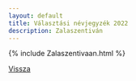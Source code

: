 ```yaml
---
layout: default
title: Választási névjegyzék 2022
description: Zalaszentiván
---
```


{% include Zalaszentivaan.html %}

[Vissza](./)
